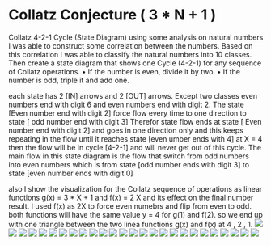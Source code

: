 # Collatz Conjecture  ( 3 * N + 1 )
Collatz 4-2-1 Cycle (State Diagram)
using some analysis on natural numbers I was able to construct some correlation between the numbers. Based on this correlation I was able to classify the natural numbers into 10 classes. 
Then create a state diagram that shows one Cycle (4-2-1) for any sequence of Collatz operations. 
•	If the number is even, divide it by two.
•	If the number is odd, triple it and add one.

each state has 2 [IN] arrows and 2 [OUT] arrows. Except two classes even numbers end with digit 6 and even numbers end with digit 2.
The state [Even number end with digit 2] force flow every time to one direction to state [ odd number end with digit 3] 
Therefor state flow ends at state [ Even number end with digit 2] and goes in one direction only and this keeps repeating in the flow until it reaches state [even umber ends with 4] at X = 4 then the flow will be in cycle [4-2-1] and will never get out of this cycle.
The main flow in this state diagram is the flow that switch from odd numbers into even numbers which is from state [odd number ends with digit 3] to state [even number ends with digit 0] 

also I show the visualization for the Collatz sequence of operations as linear functions g(x) = 3 * X + 1 and f(x) = 2 X and its effect on the final number result.
I used f(x) as 2X to force even numebrs and flip from even to odd. both functions will have the same value y = 4 for g(1) and f(2).
so we end up with one triangle between the two linea functions g(x) and f(x) at 4 , 2 , 1. 
<img src="Screenshots/Screenshot 2024-01-18 004904.png" />
<img src="Screenshots/Screenshot 2024-01-17 225613.png" />
<img src="Screenshots/Screenshot 2024-01-17 220343.png" />
<img src="Screenshots/Collatz_7.png" />
<img src="Screenshots/Collatz_8.png" />
<img src="Screenshots/Collatz_9.png" />
<img src="Screenshots/Collatz_5.png" />
<img src="Screenshots/Collatz_6.png" />
<img src="Screenshots/Screenshot 2024-01-17 215629.png" />
<img src="Screenshots/Screenshot 2024-01-17 220706.png" />
<img src="Screenshots/Screenshot 2024-01-17 220706.png" />
<img src="Screenshots/Screenshot 2024-01-17 221241.png" />
<img src="Screenshots/Screenshot 2024-01-17 225233.png" />
<img src="Screenshots/Screenshot 2024-01-17 225311.png" />
<img src="Screenshots/Screenshot 2024-01-17 225400.png" />
<img src="Screenshots/Screenshot 2024-01-17 225456.png" />
<img src="Screenshots/Screenshot 2024-01-17 220034.png" />
<img src="Screenshots/Screenshot 2024-01-17 220856.png" />
<img src="Screenshots/Screenshot 2024-01-17 221413.png" />
<img src="Screenshots/Screenshot 2024-01-17 221533.png" />
<img src="Screenshots/Screenshot 2024-01-17 223635.png" />
<img src="Screenshots/Screenshot 2024-01-17 223925.png" />
<img src="Screenshots/Screenshot 2024-01-17 224105.png" />
<img src="Screenshots/Screenshot 2024-01-17 224340.png" />
<img src="Screenshots/Screenshot 2024-01-17 224452.png" />
<img src="Screenshots/Screenshot 2024-01-17 224829.png" />








